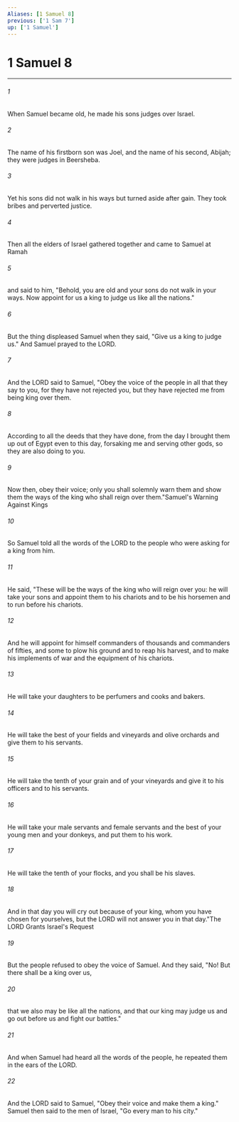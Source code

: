 ```yaml
---
Aliases: [1 Samuel 8]
previous: ['1 Sam 7']
up: ['1 Samuel']
---
```

# 1 Samuel 8

***

 

###### 1 
When Samuel became old, he made his sons judges over Israel. 
 

###### 2 
The name of his firstborn son was Joel, and the name of his second, Abijah; they were judges in Beersheba. 
 

###### 3 
Yet his sons did not walk in his ways but turned aside after gain. They took bribes and perverted justice.
 
 

###### 4 
Then all the elders of Israel gathered together and came to Samuel at Ramah 
 

###### 5 
and said to him, "Behold, you are old and your sons do not walk in your ways. Now appoint for us a king to judge us like all the nations." 
 

###### 6 
But the thing displeased Samuel when they said, "Give us a king to judge us." And Samuel prayed to the LORD. 
 

###### 7 
And the LORD said to Samuel, "Obey the voice of the people in all that they say to you, for they have not rejected you, but they have rejected me from being king over them. 
 

###### 8 
According to all the deeds that they have done, from the day I brought them up out of Egypt even to this day, forsaking me and serving other gods, so they are also doing to you. 
 

###### 9 
Now then, obey their voice; only you shall solemnly warn them and show them the ways of the king who shall reign over them."Samuel's Warning Against Kings
 
 

###### 10 
So Samuel told all the words of the LORD to the people who were asking for a king from him. 
 

###### 11 
He said, "These will be the ways of the king who will reign over you: he will take your sons and appoint them to his chariots and to be his horsemen and to run before his chariots. 
 

###### 12 
And he will appoint for himself commanders of thousands and commanders of fifties, and some to plow his ground and to reap his harvest, and to make his implements of war and the equipment of his chariots. 
 

###### 13 
He will take your daughters to be perfumers and cooks and bakers. 
 

###### 14 
He will take the best of your fields and vineyards and olive orchards and give them to his servants. 
 

###### 15 
He will take the tenth of your grain and of your vineyards and give it to his officers and to his servants. 
 

###### 16 
He will take your male servants and female servants and the best of your young men and your donkeys, and put them to his work. 
 

###### 17 
He will take the tenth of your flocks, and you shall be his slaves. 
 

###### 18 
And in that day you will cry out because of your king, whom you have chosen for yourselves, but the LORD will not answer you in that day."The LORD Grants Israel's Request
 
 

###### 19 
But the people refused to obey the voice of Samuel. And they said, "No! But there shall be a king over us, 
 

###### 20 
that we also may be like all the nations, and that our king may judge us and go out before us and fight our battles." 
 

###### 21 
And when Samuel had heard all the words of the people, he repeated them in the ears of the LORD. 
 

###### 22 
And the LORD said to Samuel, "Obey their voice and make them a king." Samuel then said to the men of Israel, "Go every man to his city."
 
